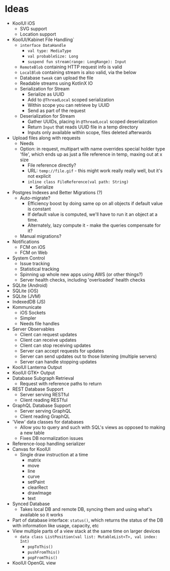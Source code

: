 # Ideas

- KoolUI iOS
    - SVG support
    - Location support
- KoolUI/Kabinet File Handling`
    - `interface DataHandle`
        - `val type: MediaType`
        - `val probableSize: Long`
        - `suspend fun stream(range: LongRange): Input`
    - `RemoteBlob` containing HTTP request info is valid
    - `LocalBlob` containing stream is also valid, via the below
    - Database `tweak` can upload the file
    - Readable streams using KotlinX IO
    - Serialization for Stream
        - Serialize as UUID
        - Add to `@ThreadLocal` scoped serialization
        - Within scope you can retrieve by UUID
        - Send as part of the request
    - Deserialization for Stream
        - Gather UUIDs, placing in `@ThreadLocal` scoped deserialization
        - Return `Input` that reads UUID file in a temp directory
        - Inputs only available within scope, files deleted afterwards
- Upload files along with requests
    - Needs
    - Option: in request, multipart with name overrides special holder type 'file', which ends up as just a file reference in temp, maxing out at x size 
        - File reference directly?
        - URL: `temp://file.gif` - this might work really really well, but it's not explicit
        - `inline class FileReference(val path: String)`
            - Serialize
- Postgres Indexes and Better Migrations (?)
    - Auto-migrate?
        - Efficiency boost by doing same op on all objects if default value is constant
        - If default value is computed, we'll have to run it an object at a time.
        - Alternately, lazy compute it - make the queries compensate for it?
    - Manual migrations?
- Notifications
    - FCM on iOS
    - FCM on Web
- System Control
    - Issue tracking
    - Statistical tracking
    - Spinning up whole new apps using AWS (or other things?)
    - Server health checks, including 'overloaded' health checks
- SQLite (Android)
- SQLite (iOS)
- SQLite (JVM)
- IndexedDB (JS)
- Kommunicate
    - iOS Sockets
    - Simpler
    - Needs file handles
- Server Observables
    - Client can request updates
    - Client can receive updates
    - Client can stop receiving updates
    - Server can accept requests for updates
    - Server can send updates out to those listening (multiple servers)
    - Server can handle stopping updates
- KoolUI Lanterna Output
- KoolUI GTK+ Output
- Database Subgraph Retrieval
    - Request with reference paths to return
- REST Database Support
    - Server serving RESTful
    - Client reading RESTful
- GraphQL Database Support
    - Server serving GraphQL
    - Client reading GraphQL
- 'View' data classes for databases
    - Allow you to query and such with SQL's views as opposed to making a new table
    - Fixes DB normalization issues
- Reference-loop handling serializer
- Canvas for KoolUI
    - Single draw instruction at a time
        - matrix
        - move
        - line
        - curve
        - setPaint
        - clearRect
        - drawImage
        - text
- Synced Database
    - Takes local DB and remote DB, syncing them and using what's available so it works
- Part of database interface: `status()`, which returns the status of the DB with information like usage, capacity, etc
- View multiple parts of a view stack at the same time on larger devices
    - `data class ListPosition(val list: MutableList<T>, val index: Int)`
        - `popToThis()`
        - `pushFromThis()`
        - `popFromThis()`
- KoolUI OpenGL view
